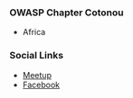### OWASP Chapter Cotonou 
* Africa

### Social Links
* [Meetup](https://meetup.com/OWASP-Cotonou)
* [Facebook](https://www.facebook.com/OWASPCotonou)
